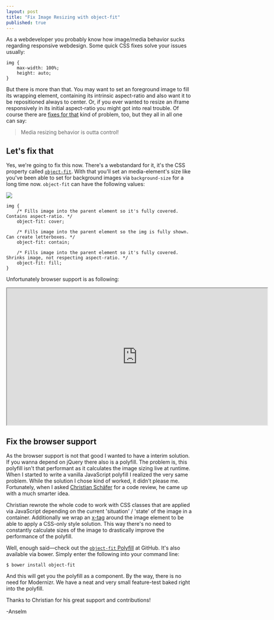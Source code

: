 ```yaml
---
layout: post
title: "Fix Image Resizing with object-fit"
published: true
---
```


As a webdeveloper you probably know how image/media behavior sucks regarding responsive webdesign. Some quick CSS fixes solve your issues usually:

	img {
		max-width: 100%;
		height: auto;
	}

But there is more than that. You may want to set an foreground image to fill its wrapping element, containing its intrinsic aspect-ratio and also want it to be repositioned always to center. Or, if you ever wanted to resize an iframe responsively in its initial aspect-ratio you might got into real trouble. Of course there are [fixes for that](http://embedresponsively.com/) kind of problem, too, but they all in all one can say:

> Media resizing behavior is outta control!

## Let's fix that

Yes, we're going to fix this now. There's a webstandard for it, it's the CSS property called [`object-fit`](http://www.w3.org/TR/css3-images/#the-object-fit). With that you'll set an media-element's size like you've been able to set for background images via `background-size` for a long time now. `object-fit` can have the following values:

![](http://www.w3.org/TR/css3-images/img_scale.png)

	img {
		/* Fills image into the parent element so it's fully covered. Contains aspect-ratio. */
		object-fit: cover;

		/* Fills image into the parent element so the img is fully shown. Can create letterboxes. */
		object-fit: contain;

		/* Fills image into the parent element so it's fully covered. Shrinks image, not respecting aspect-ratio. */
		object-fit: fill;
	}

Unfortunately browser support is as following:

<div class="embed-container">
	<iframe src="http://caniuse.com/object-fit/embed/" width="704" height="370"></iframe>
</div>

## Fix the browser support

As the browser support is not that good I wanted to have a interim solution. If you wanna depend on jQuery there also is a polyfill. The problem is, this polyfill isn't that performant as it calculates the image sizing live at runtime. <br>
When I started to write a vanilla JavaScript polyfill I realized the very same problem. While the solution I chose kind of worked, it didn't please me. Fortunately, when I asked [Christian Schäfer](https://twitter.com/derSchepp) for a code review, he came up with a much smarter idea.

Christian rewrote the whole code to work with CSS classes that are applied via JavaScript depending on the current 'situation' / 'state' of the image in a container. Additionally we wrap an [x-tag](https://hacks.mozilla.org/2013/05/speed-up-app-development-with-x-tag-and-web-components/) around the image element to be able to apply a CSS-only style solution. This way there's no need to constantly calculate sizes of the image to drastically improve the performance of the polyfill.

Well, enough said&mdash;check out the [`object-fit` Polyfill](https://github.com/anselmh/object-fit/) at GitHub.
It's also available via bower. Simply enter the following into your command line:

	$ bower install object-fit

And this will get you the polyfill as a component. By the way, there is no need for Modernizr. We have a neat and very small feature-test baked right into the polyfill.

Thanks to Christian for his great support and contributions!

-Anselm
